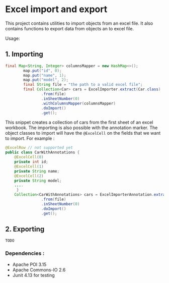 # Excel import and export
This project contains utilities to import objects from an excel file.
It also contains functions to export data from objects an to excel file.

Usage:
## 1. Importing

```java
final Map<String, Integer> columnsMapper = new HashMap<>();
		map.put("id", 0);
		map.put("name", 1);
		map.put("model", 2);
		final String file = "the path to a valid excel file";
		final Collection<Car> cars = ExcelImporter.extract(Car.class)
				.from(file)
				.inSheetNumber(0)
				.withColumnsMapper(columnsMapper)
				.doImport()
				.get();
```
This snippet creates a collection of cars from the first sheet of an excel workbook.
The importing is also possible with the annotation marker.
The object classes to import will have the `@ExcelCell` on the fields that we want to import. 
For example :

```java
@ExcelRow // not supported yet
public class CarWithAnnotations {
	@ExcelCell(0)
	private int id;
	@ExcelCell(1)
	private String name;
	@ExcelCell(2)
	private String model;
	....
	 }
	Collection<CarWithAnnotations> cars = ExcelImporterAnnotation.extract(CarWithAnnotations.class)
				.from(file)
				.inSheetNumber(0)
				.doImport()
				.get();
```

## 2.  Exporting
  `TODO`

### Dependencies :
 - Apache POI 3.15
 - Apache Commons-IO 2.6
 - Junit 4.13 for testing
